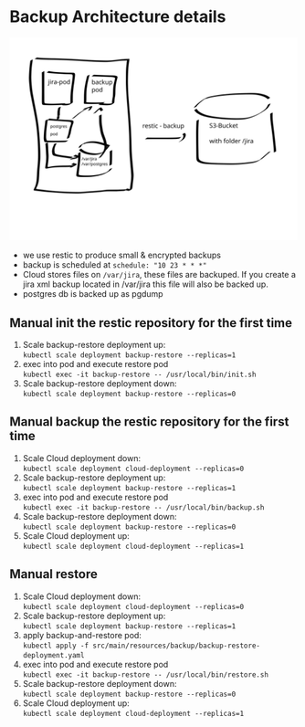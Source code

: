 # Backup Architecture details

![](backup.svg)

* we use restic to produce small & encrypted backups
* backup is scheduled at `schedule: "10 23 * * *"`
* Cloud stores files on `/var/jira`, these files are backuped. If you create a jira xml backup located in /var/jira this file will also be backed up.
* postgres db is backed up as pgdump

## Manual init the restic repository for the first time

1. Scale backup-restore deployment up:   
   `kubectl scale deployment backup-restore --replicas=1`
1. exec into pod and execute restore pod   
   `kubectl exec -it backup-restore -- /usr/local/bin/init.sh`
1. Scale backup-restore deployment down:   
  `kubectl scale deployment backup-restore --replicas=0`



## Manual backup the restic repository for the first time

1. Scale Cloud deployment down:   
  `kubectl scale deployment cloud-deployment --replicas=0`
1. Scale backup-restore deployment up:   
   `kubectl scale deployment backup-restore --replicas=1`
1. exec into pod and execute restore pod   
   `kubectl exec -it backup-restore -- /usr/local/bin/backup.sh`
1. Scale backup-restore deployment down:   
  `kubectl scale deployment backup-restore --replicas=0`
1. Scale Cloud deployment up:   
   `kubectl scale deployment cloud-deployment --replicas=1`


## Manual restore

1. Scale Cloud deployment down:   
  `kubectl scale deployment cloud-deployment --replicas=0`
1. Scale backup-restore deployment up:   
   `kubectl scale deployment backup-restore --replicas=1`
1. apply backup-and-restore pod:   
  `kubectl apply -f src/main/resources/backup/backup-restore-deployment.yaml`
1. exec into pod and execute restore pod   
   `kubectl exec -it backup-restore -- /usr/local/bin/restore.sh`
1. Scale backup-restore deployment down:   
  `kubectl scale deployment backup-restore --replicas=0`
1. Scale Cloud deployment up:   
   `kubectl scale deployment cloud-deployment --replicas=1`
